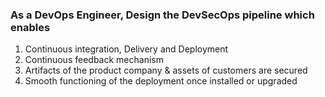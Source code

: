 ### As a DevOps Engineer, Design the DevSecOps pipeline which enables
1. Continuous integration, Delivery and Deployment
2. Continuous feedback mechanism
3. Artifacts of the product company &amp; assets of customers are secured
4. Smooth functioning of the deployment once installed or upgraded
